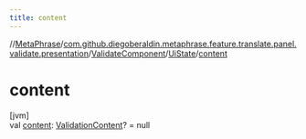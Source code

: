 ```yaml
---
title: content
---
```

//[MetaPhrase](../../../../index.html)/[com.github.diegoberaldin.metaphrase.feature.translate.panel.validate.presentation](../../index.html)/[ValidateComponent](../index.html)/[UiState](index.html)/[content](content.html)



# content



[jvm]\
val [content](content.html): [ValidationContent](../../../com.github.diegoberaldin.metaphrase.feature.translate.panel.validate.data/-validation-content/index.html)? = null




